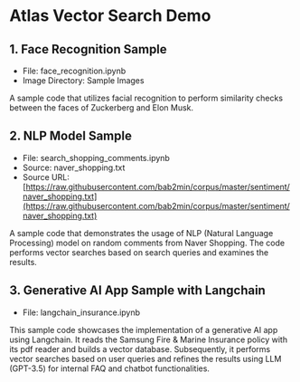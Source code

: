 # Atlas Vector Search Demo

## 1. Face Recognition Sample

- File: face_recognition.ipynb
- Image Directory: Sample Images

A sample code that utilizes facial recognition to perform similarity checks between the faces of Zuckerberg and Elon Musk.

## 2. NLP Model Sample

- File: search_shopping_comments.ipynb
- Source: naver_shopping.txt
- Source URL: [https://raw.githubusercontent.com/bab2min/corpus/master/sentiment/naver_shopping.txt](https://raw.githubusercontent.com/bab2min/corpus/master/sentiment/naver_shopping.txt)

A sample code that demonstrates the usage of NLP (Natural Language Processing) model on random comments from Naver Shopping. The code performs vector searches based on search queries and examines the results.

## 3. Generative AI App Sample with Langchain

- File: langchain_insurance.ipynb

This sample code showcases the implementation of a generative AI app using Langchain. It reads the Samsung Fire & Marine Insurance policy with its pdf reader and builds a vector database. Subsequently, it performs vector searches based on user queries and refines the results using LLM (GPT-3.5) for internal FAQ and chatbot functionalities.
